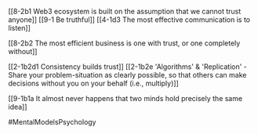 [[8-2b1 Web3 ecosystem is built on the assumption that we cannot trust anyone]]
[[9-1 Be truthful]]
[[4-1d3 The most effective communication is to listen]]

[[8-2b2 The most efficient business is one with trust, or one completely without]]

[[2-1b2d1 Consistency builds trust]]
[[2-1b2e 'Algorithms' & 'Replication' - Share your problem-situation as clearly possible, so that others can make decisions without you on your behalf (i.e., multiply)]]

[[9-1b1a It almost never happens that two minds hold precisely the same idea]]

#MentalModelsPsychology 
